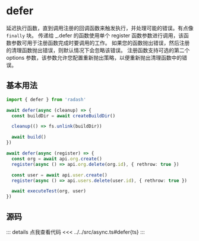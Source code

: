 # defer

延迟执行函数，直到调用注册的回调函数来触发执行，并处理可能的错误。有点像 `finally` 块。
传递给 _.defer 的函数使用单个 register 函数参数进行调用，该函数参数可用于注册函数完成时要调用的工作。
如果您的函数抛出错误，然后注册的清理函数抛出错误，则默认情况下会忽略该错误。
注册函数支持可选的第二个 options 参数，该参数允许您配置重新抛出策略，以便重新抛出清理函数中的错误。

## 基本用法

```ts
import { defer } from 'radash'

await defer(async (cleanup) => {
  const buildDir = await createBuildDir()

  cleanup(() => fs.unlink(buildDir))

  await build()
})

await defer(async (register) => {
  const org = await api.org.create()
  register(async () => api.org.delete(org.id), { rethrow: true })

  const user = await api.user.create()
  register(async () => api.users.delete(user.id), { rethrow: true })

  await executeTest(org, user)
})
```

## 源码

::: details 点我查看代码
<<< ../../src/async.ts#defer{ts}
:::
